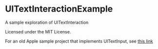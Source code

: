 # UITextInteractionExample
A sample exploration of UITextInteraction

Licensed under the MIT License.

For an old Apple sample project that implements UITextInput, see [this link](https://developer.apple.com/library/archive/samplecode/SimpleTextInput/Introduction/Intro.html)
